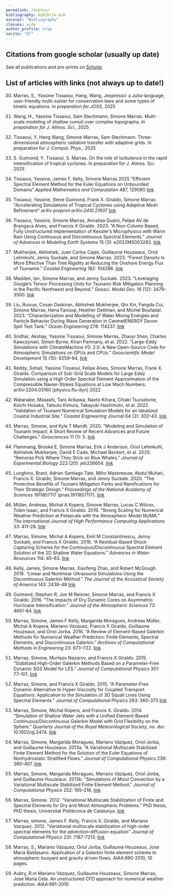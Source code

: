 ```yaml
---
permalink: /bibtex/
bibliography: mybiblio.bib
excerpt: "Bibliography"
classes: wide
author_profile: true
nocite: "@*"
---
```


## Citations from google scholar (usually up date)
See all publications and pre-prints on [Scholar](https://scholar.google.it/citations?user=eqkE-s0AAAAJ&hl=en)

## List of articles with links (not always up to date!)
30. Marras, S., Yassine Tissaoui, Hang, Wang. Jexpresso: a Julia-language, user-friendly multi-solver for conservation laws and some types of kinetic equations. *In preparation for JOSS*, 2025

29. Wang, H., Yassine Tissaoui, Sam Stechmann, Simone Marras.
Multi-scale modeling of shallow cumuli over complex topography. *In preparation for J. Atmos. Sci.*, 2025

28. Tissaoui, Y, Hang Wang, Simone Marras, Sam Stechmann.
Three-dimensional atmospheric radiative transfer with adaptive grids. In preparation for J. Comput. Phys., 2025

27. S. Guimond, Y. Tissaoui, S. Marras.
On the role of turbulence in the rapid intensification of tropical cyclones. In preparation for J. Atmos. Sci. 2025

26. Tissaoui, Yassine, James F. Kelly, Simone Marras 2025 “Efficient Spectral Element Method for the Euler Equations on Unbounded Domains” *Applied Mathematics and Computation* 487, 129080 [link](https://www.sciencedirect.com/science/article/pii/S0096300324005411)

25. Tissaoui, Yassine, Steve Guimond, Frank X.  Giraldo, Simone Marras "Accelerating Simulations of Tropical Cyclones using Adaptive Mesh Refinement" *arXiv preprint arXiv:2410.21607* [link](https://arxiv.org/abs/2410.21607)

24. Tissaoui, Yassine, Simone Marras, Annalisa Quaini, Felipe AV de Brangaca
Alves, and Francis X Giraldo. 2023. “A Non-Column Based, Fully
Unstructured Implementation of Kessler’s Microphysics with Warm Rain
Using Continuous and Discontinuous Spectral Elements.” *Journal of
Advances in Modeling Earth Systems* 15 (3): e2022MS003283. [link](https://agupubs.onlinelibrary.wiley.com/doi/full/10.1029/2022MS003283)

23. Mukherjee, Abhishek, Juan Carlos Cajas, Guillaume Houzeaux, Oriol
Lehmkuhl, Jenny Suckale, and Simone Marras. 2023. “Forest Density Is
More Effective Than Tree Rigidity at Reducing the Onshore Energy Flux of
Tsunamis.” *Coastal Engineering* 182: 104286. [link](https://www.sciencedirect.com/science/article/abs/pii/S0378383923000108)

22. Madden, Ian, Simone Marras, and Jenny Suckale. 2023. “Leveraging
Google’s Tensor Processing Units for Tsunami-Risk Mitigation Planning in
the Pacific Northwest and Beyond.” *Geosci. Model Dev.* 16 (12):
3479–3500. [link](https://gmd.copernicus.org/articles/16/3479/2023/)

21. Liu, Ruixue, Cosan Daskiran, Abhishek Mukherjee, Qin Xin, Fangda Cui,
Simone Marras, Hena Farooqi, Heather Dettman, and Michel Boufadel. 2023.
“Characterization and Modelling of Water Mixing Energies and Particle
Behavior During Wave Generation in CanmetENERGY Devon Spill Test Tank.”
*Ocean Engineering* 278: 114237. [link](https://www.sciencedirect.com/science/article/abs/pii/S0029801823006212)

20. Sridhar, Akshay, Yassine Tissaoui, Simone Marras, Zhaoyi Shen, Charles
Kawczynski, Simon Byrne, Kiran Pamnany, et al. 2022. “Large-Eddy
Simulations with ClimateMachine V0. 2.0: A New Open-Source Code for
Atmospheric Simulations on GPUs and CPUs.” *Geoscientific Model
Development* 15 (15): 6259–84. [link](https://gmd.copernicus.org/articles/15/6259/2022/)

19. Reddy, Sohail, Yassine Tissaoui, Felipe Alves, Simone Marras, Frank X. Giraldo.
Comparison of Sub-Grid Scale Models for Large Eddy Simulation using a High Order Spectral Element Approximation of the Compressible Navier-Stokes Equations at Low Mach Numbers. *arXiv*:2204.03160 [physics.flu-dyn] 2022

18. Watanabe, Masashi, Taro Arikawa, Naoto Kihara, Chiaki Tsurudome, Koichi
Hosaka, Tatsuto Kimura, Takayuki Hashimoto, et al. 2022. “Validation of
Tsunami Numerical Simulation Models for an Idealized Coastal Industrial
Site.” *Coastal Engineering Journal* 64 (2): 302–43. [link](https://www.tandfonline.com/doi/full/10.1080/21664250.2022.2072611)

17. Marras, Simone, and Kyle T Mandli. 2020. “Modeling and Simulation of
Tsunami Impact: A Short Review of Recent Advances and Future
Challenges.” *Geosciences* 11 (1): 5. [link](https://www.mdpi.com/2076-3263/11/1/5)

16. Flammang, Brooke E, Simone Marras, Erik J Anderson, Oriol Lehmkuhl,
Abhishek Mukherjee, David E Cade, Michael Beckert, et al. 2020. “Remoras
Pick Where They Stick on Blue Whales.” *Journal of Experimental Biology*
223 (20): jeb226654. [link](https://journals.biologists.com/jeb/article/223/20/jeb226654/226037/Remoras-pick-where-they-stick-on-blue-whales)

15. Lunghino, Brant, Adrian Santiago Tate, Miho Mazereeuw, Abdul Muhari,
Francis X. Giraldo, Simone Marras, and Jenny Suckale. 2020. “The
Protective Benefits of Tsunami Mitigation Parks and Ramifications for
Their Strategic Design.” *Proceedings of the National Academy of
Sciences* 1911857117 (pnas.1911857117). [link](https://www.pnas.org/doi/10.1073/pnas.1911857117)

14. Müller, Andreas, Michal A Kopera, Simone Marras, Lucas C Wilcox, Tobin
Isaac, and Francis X Giraldo. 2019. “Strong Scaling for Numerical
Weather Prediction at Petascale with the Atmospheric Model NUMA.” *The
International Journal of High Performance Computing Applications* 33:
411–26. [link](https://journals.sagepub.com/doi/full/10.1177/1094342018763966)

13. Marras, Simone, Michal A Kopera, Emil M Constantinescu, Jenny Suckale,
and Francis X Giraldo. 2018. “A Residual-Based Shock Capturing Scheme
for the Continuous/Discontinuous Spectral Element Solution of the 2D
Shallow Water Equations.” *Advances in Water Resources* 114: 45–63. [link](https://www.sciencedirect.com/science/article/abs/pii/S0309170816302299)

12. Kelly, James, Simone Marras, Xiaofeng Zhao, and Robert McGough. 2018. “Linear and Nonlinear Ultrasound Simulations Using the
Discontinuous Galerkin Method.” *The Journal of the Acoustical Society
of America* 143: 2438-48 [link](https://pubmed.ncbi.nlm.nih.gov/29716249/)

11. Guimond, Stephen R, Jon M Reisner, Simone Marras, and Francis X Giraldo. 2016. 
“The Impacts of Dry Dynamic Cores on Asymmetric Hurricane Intensification.”
*Journal of the Atmospheric Sciences* 73: 4661-84. [link](https://journals.ametsoc.org/view/journals/atsc/73/12/jas-d-16-0055.1.xml?tab_body=fulltext-display)

10. Marras, Simone, James F Kelly, Margarida Moragues, Andreas Müller,
Michal A Kopera, Mariano Vázquez, Francis X Giraldo, Guillaume Houzeaux,
and Oriol Jorba. 2016. “A Review of Element-Based Galerkin Methods for
Numerical Weather Prediction: Finite Elements, Spectral Elements, and
Discontinuous Galerkin.” *Archives of Computational Methods in
Engineering* 23: 673–722. [link](https://link.springer.com/article/10.1007/s11831-015-9152-1)


9. Marras, Simone, Murtazo Nazarov, and Francis X Giraldo. 2015.
“Stabilized High-Order Galerkin Methods Based on a Parameter-Free
Dynamic SGS Model for LES.” *Journal of Computational Physics* 301:
77–101. [link](https://www.sciencedirect.com/science/article/abs/pii/S0021999115004799)

8. Marras, Simone, and Francis X Giraldo. 2015. “A Parameter-Free Dynamic
Alternative to Hyper-Viscosity for Coupled Transport Equations:
Application to the Simulation of 3D Squall Lines Using Spectral
Elements.” *Journal of Computational Physics* 283: 360-373 [link](https://www.sciencedirect.com/science/article/abs/pii/S0021999114008158)

7. Marras, Simone, Michal Kopera, and Francis X. Giraldo. 2014. “Simulation
of Shallow Water Jets with a Unified Element-Based
Continuous/Discontinuous Galerkin Model with Grid Flexibility on the
Sphere.” *Quarterly Journal of the Royal Meteorological Society*, no.
doi: 10.1002/qj.2474. [link](https://rmets.onlinelibrary.wiley.com/doi/abs/10.1002/qj.2474)

6. Marras, Simone, Margarida Moragues, Mariano Vázquez, Oriol Jorba, and
Guillaume Houzeaux. 2013a. “A Variational Multiscale Stabilized Finite
Element Method for the Solution of the Euler Equations of Nonhydrostatic
Stratified Flows.” *Journal of Computational Physics* 236: 380–407. [link](https://www.sciencedirect.com/science/article/abs/pii/S0021999112006626)

5. Marras, Simone, Margarida Moragues, Mariano Vázquez, Oriol Jorba, and
Guillaume Houzeaux. 2013b. “Simulations of Moist Convection by a Variational Multiscale
Stabilized Finite Element Method.” *Journal of Computational Physics*
252: 195–218. [link](https://www.sciencedirect.com/science/article/abs/pii/S0021999113004294)

4. Marras, Simone. 2012. “Variational Multiscale Stabilization of Finite
and Spectral Elements for Dry and Moist Atmospheric Problems.” PhD
thesis, PhD thesis, Universitat Politécnica de Catalunya. [link](https://www.researchgate.net/publication/244538294_Variational_Multiscale_Stabilization_of_Finite_and_Spectral_Elements_for_Dry_and_Moist_Atmospheric_Problems)

3. Marras, simone, James F. Kelly, Francis X. Giraldo, and Mariano Vazquez. 2012.
"Variational multiscale stabilization of high-order spectral elements for the advection–diffusion equation"
*Journal of Computational Physics* 231: 7187-7213. [link](https://www.sciencedirect.com/science/article/abs/pii/S0021999112003439)

2. Marras, S., Mariano Vázquez, Oriol Jorba, Guillaume Houzeaux, Jose Maria Baldasano.
Application of a Galerkin finite element scheme to atmospheric buoyant and gravity driven flows. *AIAA*:690-2010, 10 pages.

1. Aubry, R.m Mariano Vázquez, Guillaume Houzeaux, Simone Marras, Jose Maria Cela.
An unstructured CFD approach for numerical weather prediction. *AIAA*:691-2010